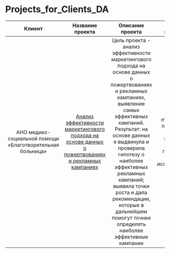 # Projects_for_Clients_DA
| Клиент | Название проекта | Описание проекта | Навыки и инструменты | Направление деятельности | Ключевые слова |
|:---------:|:----------------------:|:--------------------------------------:|:--------------------------------:| :-------:|:-------:|
|АНО медико-социальной помощи «Благотворительная больница»|[Анализ эффективности маркетингового подхода на основе данных о пожертвованиях и рекламных кампаниях](https://github.com/LiubaAB/Projects_for_Clients_DA/blob/main/NKO_Bolnitsa.ipynb)| Цель проекта - анализ эффективности маркетингового подхода на основе данных о пожертвованиях и рекламных кампаниях, выявление самых эффективных кампаний. Результат: на основе данных я выдвинула и проверила гипотезу о наиболее эффективных рекламных кампаний; выявила точки роста и дала рекомендации, которые в дальнейшем помогут точнее определять наиболее эффективные кампании | pandas, matplotlib.pyplot, numpy, seaborn, plotly graph_objects, plotly.express, предобработка данных, исследовательский анализ| Маркетинг-аналитик, обработка данных, histogram, boxplot, piechart | 
